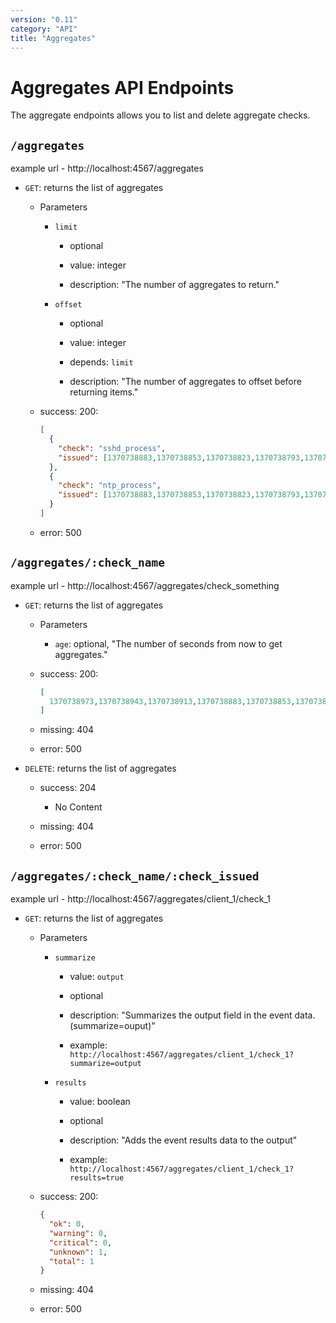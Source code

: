 ```yaml
---
version: "0.11"
category: "API"
title: "Aggregates"
---
```


# Aggregates API Endpoints

The aggregate endpoints allows you to list and delete aggregate checks.

## `/aggregates`

  example url - http://localhost:4567/aggregates

* `GET`: returns the list of aggregates

  - Parameters
    
    - `limit`

      - optional

      - value: integer

      - description: "The number of aggregates to return."

    - `offset` 

      - optional

      - value: integer

      - depends: `limit`

      - description: "The number of aggregates to offset before returning items."

  - success: 200:

      ~~~ json
      [
        {
          "check": "sshd_process",
          "issued": [1370738883,1370738853,1370738823,1370738793,1370738763,1370738733,1370738703,1370738673]
        },
        {
          "check": "ntp_process",
          "issued": [1370738883,1370738853,1370738823,1370738793,1370738763,1370738733,1370738703,1370738673]
        }
      ]
      ~~~

  - error: 500

## `/aggregates/:check_name`

example url - http://localhost:4567/aggregates/check_something

* `GET`: returns the list of aggregates

  - Parameters
    - `age`: optional, "The number of seconds from now to get aggregates."

  - success: 200:

      ~~~ json 
      [
        1370738973,1370738943,1370738913,1370738883,1370738853,1370738823,1370738793,1370738763,1370738733
      ]
      ~~~

  - missing: 404

  - error: 500

* `DELETE`: returns the list of aggregates

  - success: 204
    - No Content

  - missing: 404

  - error: 500

## `/aggregates/:check_name/:check_issued`

example url - http://localhost:4567/aggregates/client_1/check_1

* `GET`: returns the list of aggregates

  - Parameters
    
    - `summarize`
    
      - value: `output`
    
      - optional

      - description: "Summarizes the output field in the event data. (summarize=ouput)"

      - example:  `http://localhost:4567/aggregates/client_1/check_1?summarize=output`
    
    - `results`

      - value: boolean

      - optional

      - description: "Adds the event results data to the output"

      - example:  `http://localhost:4567/aggregates/client_1/check_1?results=true`

  - success: 200:

      ~~~ json
      {
        "ok": 0,
        "warning": 0,
        "critical": 0,
        "unknown": 1,
        "total": 1
      }
      ~~~

  - missing: 404

  - error: 500
